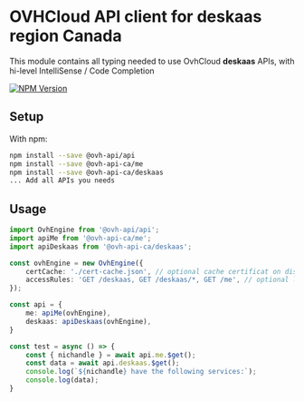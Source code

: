 # OVHCloud API client for **deskaas** region Canada

This module contains all typing needed to use OvhCloud **deskaas** APIs, with hi-level IntelliSense / Code Completion

[![NPM Version](https://img.shields.io/npm/v/@ovh-api-ca/deskaas.svg?style=flat)](https://www.npmjs.org/package/@ovh-api-ca/deskaas)

## Setup

With npm:

```bash
npm install --save @ovh-api/api
npm install --save @ovh-api-ca/me
npm install --save @ovh-api-ca/deskaas
... Add all APIs you needs
```

## Usage

```typescript
import OvhEngine from '@ovh-api/api';
import apiMe from '@ovh-api-ca/me';
import apiDeskaas from '@ovh-api-ca/deskaas';

const ovhEngine = new OvhEngine({ 
    certCache: './cert-cache.json', // optional cache certificat on disk.
    accessRules: 'GET /deskaas, GET /deskaas/*, GET /me', // optional limit the requested privileges.
});

const api = {
    me: apiMe(ovhEngine),
    deskaas: apiDeskaas(ovhEngine),
}

const test = async () => {
    const { nichandle } = await api.me.$get();
    const data = await api.deskaas.$get();
    console.log(`${nichandle} have the following services:`);
    console.log(data);
}
```
